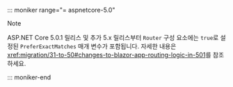 ::: moniker range="= aspnetcore-5.0"

> [!NOTE]
> ASP.NET Core 5.0.1 릴리스 및 추가 5.x 릴리스부터 `Router` 구성 요소에는 `true`로 설정된 `PreferExactMatches` 매개 변수가 포함됩니다. 자세한 내용은 <xref:migration/31-to-50#changes-to-blazor-app-routing-logic-in-501>를 참조하세요.

::: moniker-end
